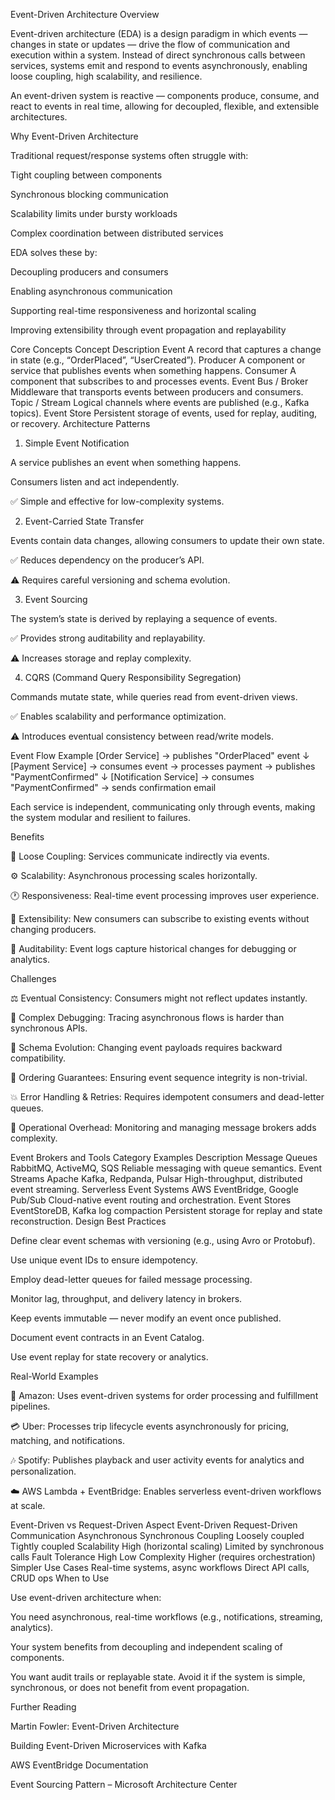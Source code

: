 Event-Driven Architecture
Overview

Event-driven architecture (EDA) is a design paradigm in which events — changes in state or updates — drive the flow of communication and execution within a system.
Instead of direct synchronous calls between services, systems emit and respond to events asynchronously, enabling loose coupling, high scalability, and resilience.

An event-driven system is reactive — components produce, consume, and react to events in real time, allowing for decoupled, flexible, and extensible architectures.

Why Event-Driven Architecture

Traditional request/response systems often struggle with:

Tight coupling between components

Synchronous blocking communication

Scalability limits under bursty workloads

Complex coordination between distributed services

EDA solves these by:

Decoupling producers and consumers

Enabling asynchronous communication

Supporting real-time responsiveness and horizontal scaling

Improving extensibility through event propagation and replayability

Core Concepts
Concept	Description
Event	A record that captures a change in state (e.g., “OrderPlaced”, “UserCreated”).
Producer	A component or service that publishes events when something happens.
Consumer	A component that subscribes to and processes events.
Event Bus / Broker	Middleware that transports events between producers and consumers.
Topic / Stream	Logical channels where events are published (e.g., Kafka topics).
Event Store	Persistent storage of events, used for replay, auditing, or recovery.
Architecture Patterns
1. Simple Event Notification

A service publishes an event when something happens.

Consumers listen and act independently.

✅ Simple and effective for low-complexity systems.

2. Event-Carried State Transfer

Events contain data changes, allowing consumers to update their own state.

✅ Reduces dependency on the producer’s API.

⚠️ Requires careful versioning and schema evolution.

3. Event Sourcing

The system’s state is derived by replaying a sequence of events.

✅ Provides strong auditability and replayability.

⚠️ Increases storage and replay complexity.

4. CQRS (Command Query Responsibility Segregation)

Commands mutate state, while queries read from event-driven views.

✅ Enables scalability and performance optimization.

⚠️ Introduces eventual consistency between read/write models.

Event Flow Example
[Order Service] → publishes "OrderPlaced" event
       ↓
[Payment Service] → consumes event → processes payment → publishes "PaymentConfirmed"
       ↓
[Notification Service] → consumes "PaymentConfirmed" → sends confirmation email


Each service is independent, communicating only through events, making the system modular and resilient to failures.

Benefits

🧩 Loose Coupling: Services communicate indirectly via events.

⚙️ Scalability: Asynchronous processing scales horizontally.

🕐 Responsiveness: Real-time event processing improves user experience.

🧠 Extensibility: New consumers can subscribe to existing events without changing producers.

💾 Auditability: Event logs capture historical changes for debugging or analytics.

Challenges

⚖️ Eventual Consistency: Consumers might not reflect updates instantly.

🧩 Complex Debugging: Tracing asynchronous flows is harder than synchronous APIs.

🧾 Schema Evolution: Changing event payloads requires backward compatibility.

🔁 Ordering Guarantees: Ensuring event sequence integrity is non-trivial.

💥 Error Handling & Retries: Requires idempotent consumers and dead-letter queues.

🧰 Operational Overhead: Monitoring and managing message brokers adds complexity.

Event Brokers and Tools
Category	Examples	Description
Message Queues	RabbitMQ, ActiveMQ, SQS	Reliable messaging with queue semantics.
Event Streams	Apache Kafka, Redpanda, Pulsar	High-throughput, distributed event streaming.
Serverless Event Systems	AWS EventBridge, Google Pub/Sub	Cloud-native event routing and orchestration.
Event Stores	EventStoreDB, Kafka log compaction	Persistent storage for replay and state reconstruction.
Design Best Practices

Define clear event schemas with versioning (e.g., using Avro or Protobuf).

Use unique event IDs to ensure idempotency.

Employ dead-letter queues for failed message processing.

Monitor lag, throughput, and delivery latency in brokers.

Keep events immutable — never modify an event once published.

Document event contracts in an Event Catalog.

Use event replay for state recovery or analytics.

Real-World Examples

🛒 Amazon: Uses event-driven systems for order processing and fulfillment pipelines.

💳 Uber: Processes trip lifecycle events asynchronously for pricing, matching, and notifications.

🎶 Spotify: Publishes playback and user activity events for analytics and personalization.

☁️ AWS Lambda + EventBridge: Enables serverless event-driven workflows at scale.

Event-Driven vs Request-Driven
Aspect	Event-Driven	Request-Driven
Communication	Asynchronous	Synchronous
Coupling	Loosely coupled	Tightly coupled
Scalability	High (horizontal scaling)	Limited by synchronous calls
Fault Tolerance	High	Low
Complexity	Higher (requires orchestration)	Simpler
Use Cases	Real-time systems, async workflows	Direct API calls, CRUD ops
When to Use

Use event-driven architecture when:

You need asynchronous, real-time workflows (e.g., notifications, streaming, analytics).

Your system benefits from decoupling and independent scaling of components.

You want audit trails or replayable state.
Avoid it if the system is simple, synchronous, or does not benefit from event propagation.

Further Reading

Martin Fowler: Event-Driven Architecture

Building Event-Driven Microservices with Kafka

AWS EventBridge Documentation

Event Sourcing Pattern – Microsoft Architecture Center
